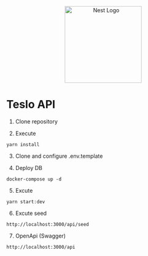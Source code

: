 <p align="center">
  <a href="http://nestjs.com/" target="blank"><img src="https://nestjs.com/img/logo-small.svg" width="200" alt="Nest Logo" /></a>
</p>

# Teslo API

1. Clone repository

2. Execute
```
yarn install
```
3. Clone and configure .env.template


4. Deploy DB
```
docker-compose up -d
```

5. Excute
```
yarn start:dev
```

6. Excute seed
```
http://localhost:3000/api/seed
```

7. OpenApi (Swagger)
```
http://localhost:3000/api
```